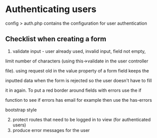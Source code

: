 Authenticating users
=====================

config > auth.php contains the configuration for user authentication

Checklist when creating a form
-------------------------------

1. validate input - user already used, invalid input, field not empty, 

limit number of characters (using this->validate in the user controller 

file). using request old in the value property of a form field keeps the 

inputted data when the form is rejected so the user doesn't have to fill 

it in again. To put a red border around fields with errors use the if 

function to see if errors has email for example then use the has-errors 

bootstrap style

2. protect routes that need to be logged in to view (for authenticated users)
3. produce error messages for the user
